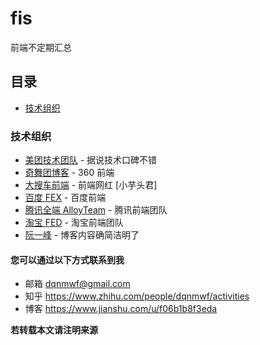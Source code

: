 # fis
前端不定期汇总

## 目录
- [技术组织](#blogs)





 
<h3 id="blogs">技术组织</h3>

- [美团技术团队](https://tech.meituan.com/) - 据说技术口碑不错
- [奇舞团博客](http://www.75team.com/) - 360 前端
- [大搜车前端](http://f2e.souche.com/blog/) - 前端网红 [小芋头君]
- [百度 FEX](http://fex.baidu.com/) - 百度前端
- [腾讯全端 AlloyTeam](http://www.alloyteam.com/) - 腾讯前端团队
- [淘宝 FED](http://taobaofed.org/) - 淘宝前端团队
- [阮一峰](http://javascript.ruanyifeng.com/) - 博客内容确简洁明了


#### 您可以通过以下方式联系到我
 - 邮箱 dqnmwf@gmail.com
 - 知乎 https://www.zhihu.com/people/dqnmwf/activities
 - 博客 https://www.jianshu.com/u/f06b1b8f3eda

 **若转载本文请注明来源**
